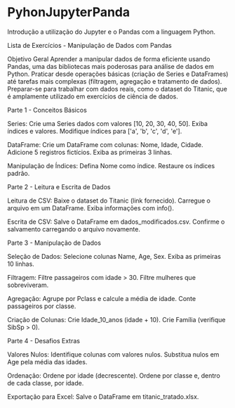 # PyhonJupyterPanda
Introdução a utilização do Jupyter e o Pandas com a linguagem Python.

Lista de Exercícios - Manipulação de Dados com Pandas

Objetivo Geral
  Aprender a manipular dados de forma eficiente usando Pandas, uma das bibliotecas mais poderosas para análise de dados em Python.
  Praticar desde operações básicas (criação de Series e DataFrames) até tarefas mais complexas (filtragem, agregação e tratamento de dados).
  Preparar-se para trabalhar com dados reais, como o dataset do Titanic, que é amplamente utilizado em exercícios de ciência de dados.

Parte 1 - Conceitos Básicos

  Series:
      Crie uma Series dados com valores [10, 20, 30, 40, 50].
      Exiba índices e valores.
      Modifique índices para ['a', 'b', 'c', 'd', 'e'].

  DataFrame:
      Crie um DataFrame com colunas: Nome, Idade, Cidade.
      Adicione 5 registros fictícios.
      Exiba as primeiras 3 linhas.

  Manipulação de Índices:
      Defina Nome como índice.
      Restaure os índices padrão.

Parte 2 - Leitura e Escrita de Dados

  Leitura de CSV:
      Baixe o dataset do Titanic (link fornecido).
      Carregue o arquivo em um DataFrame.
      Exiba informações com info().

  Escrita de CSV:
      Salve o DataFrame em dados_modificados.csv.
      Confirme o salvamento carregando o arquivo novamente.

Parte 3 - Manipulação de Dados

  Seleção de Dados:
      Selecione colunas Name, Age, Sex.
      Exiba as primeiras 10 linhas.

  Filtragem:
      Filtre passageiros com idade > 30.
      Filtre mulheres que sobreviveram.

  Agregação:
      Agrupe por Pclass e calcule a média de idade.
      Conte passageiros por classe.

  Criação de Colunas:
      Crie Idade_10_anos (idade + 10).
      Crie Família (verifique SibSp > 0).


Parte 4 - Desafios Extras

   Valores Nulos:
      Identifique colunas com valores nulos.
      Substitua nulos em Age pela média das idades.

  Ordenação:
      Ordene por idade (decrescente).
      Ordene por classe e, dentro de cada classe, por idade.

  Exportação para Excel:
      Salve o DataFrame em titanic_tratado.xlsx.
